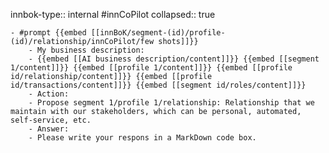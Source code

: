 innbok-type:: internal
#innCoPilot
collapsed:: true

	- #prompt {{embed [[innBoK/segment-(id)/profile-(id)/relationship/innCoPilot/few shots]]}}
		- My business description:
		- {{embed [[AI business description/content]]}} {{embed [[segment 1/content]]}} {{embed [[profile 1/content]]}} {{embed [[profile id/relationship/content]]}} {{embed [[profile id/transactions/content]]}} {{embed [[segment id/roles/content]]}}
		- Action:
		- Propose segment 1/profile 1/relationship: Relationship that we maintain with our stakeholders, which can be personal, automated, self-service, etc.
		- Answer:
		- Please write your respons in a MarkDown code box.